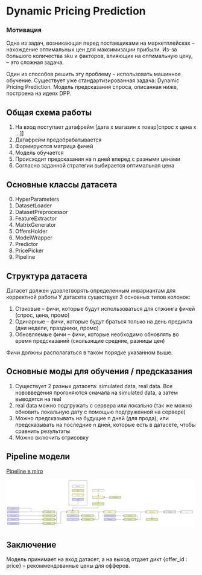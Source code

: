 # Dynamic Pricing Prediction

### Мотивация

Одна из задач, возникающая перед поставщиками на маркетплейсках – нахождение оптимальных цен для максимизации
прибыли. Из-за большого количества sku и факторов, влияющих на оптимальную цену, – это сложная задача.

Один из способов решить эту проблему – использовать машинное обучение. Существует уже стандартизированная задача:
Dynamic Pricing Prediction. Модель предсказания спроса, описанная ниже, построена на идеях DPP.

## Общая схема работы

1. На вход поступает датафрейм [дата x магазин x товар[спрос x цена x ...]]
2. Датафрейм предобрабатывается
3. Формируются матрица фичей
4. Модель обучается
5. Происходит предсказания на n дней вперед с разными ценами
6. Согласно заданной стратегии выбирается оптимальная цена

## Основные классы датасета

0. HyperParameters
1. DatasetLoader
2. DatasetPreprocessor
3. FeatureExtractor
4. MatrixGenerator
5. OffersHolder
6. ModelWrapper
7. Predictor
8. PricePicker
9. Pipeline

## Структура датасета

Датасет должен удовлетворять определенным инвариантам для корректной работы
У датасета существует 3 основных типов колонок:
1. Стэковые – фичи, которые будут использоваться для стэкинга фичей (спрос, цена, промо)
2. Одинарные – фичи, которые будут браться только на день предикта (дни недели, праздники, промо)
3. Обновляемые фичи – фичи, которые необходимо обновлять во время предсказаний (скользящие средние, разницы цен)

Фичи должны располагаться в таком порядке указанном выше.

## Основные моды для обучения / предсказания

1. Существует 2 разных датасета: simulated data, real data. Все нововведения прогоняются сначала на simulated data, а
   затем выводятся на real
2. real data можно подгружать с сервера или локально (так же можно обновить локальную дату с помощью подгруженной на
   сервере)
3. Можно предсказывать на будущие n дней (для прода), или предсказывать на последние n дней, которые есть в датасете,
   чтобы сравнить результаты
4. Можно включить отрисовку

## Pipeline модели

[Pipeline в miro](https://miro.com/welcomeonboard/am94eWlpbUp5R1hKRXN0bjRBaHVLb3JicXJMMjBpejhyQ2xwbW1WSnM2T3d6NDhvRHJBbHN2dGU1WnFXaVNEbHwzMDc0NDU3MzU2NzEyOTczNDU2fDI=?share_link_id=753978232108)

![alt text](./img.jpg)

## Заключение

Модель принимает на вход датасет, а на выход отдает дикт {offer_id : price} – рекоммендованные цены для офферов.